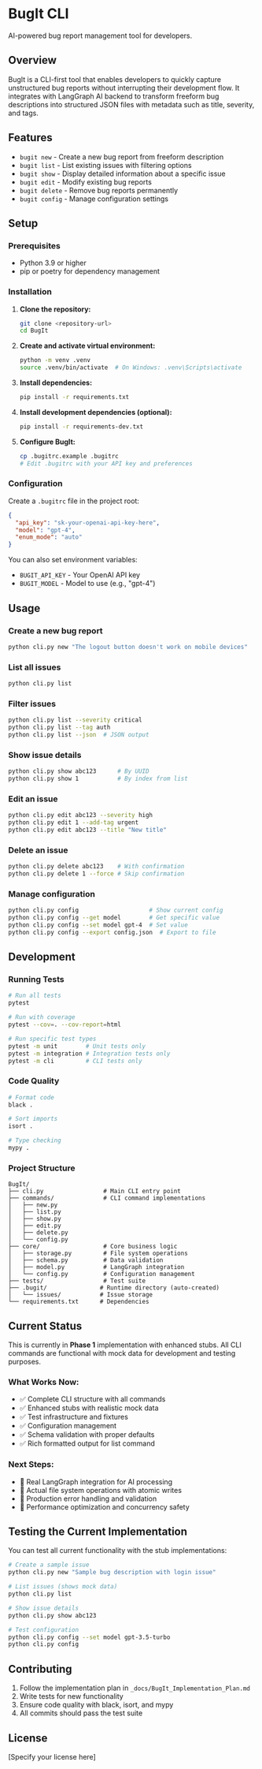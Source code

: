 # BugIt CLI

AI-powered bug report management tool for developers.

## Overview

BugIt is a CLI-first tool that enables developers to quickly capture unstructured bug reports without interrupting their development flow. It integrates with LangGraph AI backend to transform freeform bug descriptions into structured JSON files with metadata such as title, severity, and tags.

## Features

- `bugit new` - Create a new bug report from freeform description
- `bugit list` - List existing issues with filtering options
- `bugit show` - Display detailed information about a specific issue
- `bugit edit` - Modify existing bug reports
- `bugit delete` - Remove bug reports permanently
- `bugit config` - Manage configuration settings

## Setup

### Prerequisites

- Python 3.9 or higher
- pip or poetry for dependency management

### Installation

1. **Clone the repository:**
   ```bash
   git clone <repository-url>
   cd BugIt
   ```

2. **Create and activate virtual environment:**
   ```bash
   python -m venv .venv
   source .venv/bin/activate  # On Windows: .venv\Scripts\activate
   ```

3. **Install dependencies:**
   ```bash
   pip install -r requirements.txt
   ```

4. **Install development dependencies (optional):**
   ```bash
   pip install -r requirements-dev.txt
   ```

5. **Configure BugIt:**
   ```bash
   cp .bugitrc.example .bugitrc
   # Edit .bugitrc with your API key and preferences
   ```

### Configuration

Create a `.bugitrc` file in the project root:

```json
{
  "api_key": "sk-your-openai-api-key-here",
  "model": "gpt-4",
  "enum_mode": "auto"
}
```

You can also set environment variables:
- `BUGIT_API_KEY` - Your OpenAI API key
- `BUGIT_MODEL` - Model to use (e.g., "gpt-4")

## Usage

### Create a new bug report
```bash
python cli.py new "The logout button doesn't work on mobile devices"
```

### List all issues
```bash
python cli.py list
```

### Filter issues
```bash
python cli.py list --severity critical
python cli.py list --tag auth
python cli.py list --json  # JSON output
```

### Show issue details
```bash
python cli.py show abc123      # By UUID
python cli.py show 1           # By index from list
```

### Edit an issue
```bash
python cli.py edit abc123 --severity high
python cli.py edit 1 --add-tag urgent
python cli.py edit abc123 --title "New title"
```

### Delete an issue
```bash
python cli.py delete abc123    # With confirmation
python cli.py delete 1 --force # Skip confirmation
```

### Manage configuration
```bash
python cli.py config                    # Show current config
python cli.py config --get model        # Get specific value
python cli.py config --set model gpt-4  # Set value
python cli.py config --export config.json  # Export to file
```

## Development

### Running Tests

```bash
# Run all tests
pytest

# Run with coverage
pytest --cov=. --cov-report=html

# Run specific test types
pytest -m unit        # Unit tests only
pytest -m integration # Integration tests only
pytest -m cli         # CLI tests only
```

### Code Quality

```bash
# Format code
black .

# Sort imports
isort .

# Type checking
mypy .
```

### Project Structure

```
BugIt/
├── cli.py                 # Main CLI entry point
├── commands/              # CLI command implementations
│   ├── new.py
│   ├── list.py
│   ├── show.py
│   ├── edit.py
│   ├── delete.py
│   └── config.py
├── core/                  # Core business logic
│   ├── storage.py         # File system operations
│   ├── schema.py          # Data validation
│   ├── model.py           # LangGraph integration
│   └── config.py          # Configuration management
├── tests/                 # Test suite
├── .bugit/               # Runtime directory (auto-created)
│   └── issues/           # Issue storage
└── requirements.txt      # Dependencies
```

## Current Status

This is currently in **Phase 1** implementation with enhanced stubs. All CLI commands are functional with mock data for development and testing purposes.

### What Works Now:
- ✅ Complete CLI structure with all commands
- ✅ Enhanced stubs with realistic mock data
- ✅ Test infrastructure and fixtures
- ✅ Configuration management
- ✅ Schema validation with proper defaults
- ✅ Rich formatted output for list command

### Next Steps:
- 🔄 Real LangGraph integration for AI processing
- 🔄 Actual file system operations with atomic writes
- 🔄 Production error handling and validation
- 🔄 Performance optimization and concurrency safety

## Testing the Current Implementation

You can test all current functionality with the stub implementations:

```bash
# Create a sample issue
python cli.py new "Sample bug description with login issue"

# List issues (shows mock data)
python cli.py list

# Show issue details
python cli.py show abc123

# Test configuration
python cli.py config --set model gpt-3.5-turbo
python cli.py config
```

## Contributing

1. Follow the implementation plan in `_docs/BugIt_Implementation_Plan.md`
2. Write tests for new functionality
3. Ensure code quality with black, isort, and mypy
4. All commits should pass the test suite

## License

[Specify your license here] 